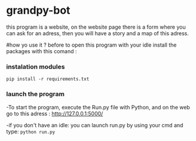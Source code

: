 # grandpy-bot

this program is a website, on the website page there is a form where you can ask for an adress, then you will have a story and a map of this adress.

#how yo use it ?
before to open this program with your idle install the packages with this comand :
### instalation modules
`pip install -r requirements.txt`

### launch the program
-To start the program, execute the Run.py file with Python, and on the web go to this adress : http://127.0.0.1:5000/

-if you don't have an idle:
you can launch run.py by using your cmd and type:
`python run.py`

